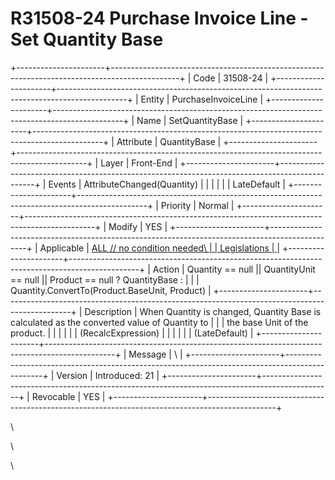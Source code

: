 # R31508-24 Purchase Invoice Line - Set Quantity Base
+----------------------+-----------------------------------------------------------------------------------------------+
| Code                 | 31508-24                                                                                      |
+----------------------+-----------------------------------------------------------------------------------------------+
| Entity               | PurchaseInvoiceLine                                                                           |
+----------------------+-----------------------------------------------------------------------------------------------+
| Name                 | SetQuantityBase                                                                               |
+----------------------+-----------------------------------------------------------------------------------------------+
| Attribute            | QuantityBase                                                                                  |
+----------------------+-----------------------------------------------------------------------------------------------+
| Layer                | Front-End                                                                                     |
+----------------------+-----------------------------------------------------------------------------------------------+
| Events               | AttributeChanged(Quantity)                                                                    |
|                      |                                                                                               |
|                      | LateDefault                                                                                   |
+----------------------+-----------------------------------------------------------------------------------------------+
| Priority             | Normal                                                                                        |
+----------------------+-----------------------------------------------------------------------------------------------+
| Modify               | YES                                                                                           |
+----------------------+-----------------------------------------------------------------------------------------------+
| Applicable           | [ALL // no condition needed\                                                                  |
| Legislations         | ](https://confluence.erp.net/display/techdoc/Country+Specific+Functionality)                  |
+----------------------+-----------------------------------------------------------------------------------------------+
| Action               | Quantity == null \|\| QuantityUnit == null \|\| Product == null ? QuantityBase :              |
|                      | Quantity.ConvertTo(Product.BaseUnit, Product)                                                 |
+----------------------+-----------------------------------------------------------------------------------------------+
| Description          | When Quantity is changed, Quantity Base is calculated as the converted value of Quantity to   |
|                      | the base Unit of the product.                                                                 |
|                      |                                                                                               |
|                      | (RecalcExpression)                                                                            |
|                      |                                                                                               |
|                      | (LateDefault)                                                                                 |
+----------------------+-----------------------------------------------------------------------------------------------+
| Message              | \                                                                                             |
+----------------------+-----------------------------------------------------------------------------------------------+
| Version              | Introduced: 21                                                                                |
+----------------------+-----------------------------------------------------------------------------------------------+
| Revocable            | YES                                                                                           |
+----------------------+-----------------------------------------------------------------------------------------------+

\

\

\
